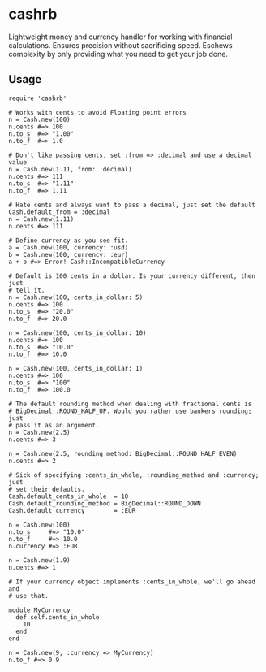 cashrb
======

Lightweight money and currency handler for working with financial calculations.
Ensures precision without sacrificing speed. Eschews complexity by only
providing what you need to get your job done.

Usage
-----

    require 'cashrb'

    # Works with cents to avoid Floating point errors
    n = Cash.new(100)
    n.cents #=> 100
    n.to_s  #=> "1.00"
    n.to_f  #=> 1.0

    # Don't like passing cents, set :from => :decimal and use a decimal value
    n = Cash.new(1.11, from: :decimal)
    n.cents #=> 111
    n.to_s  #=> "1.11"
    n.to_f  #=> 1.11

    # Hate cents and always want to pass a decimal, just set the default
    Cash.default_from = :decimal
    n = Cash.new(1.11)
    n.cents #=> 111

    # Define currency as you see fit.
    a = Cash.new(100, currency: :usd)
    b = Cash.new(100, currency: :eur)
    a + b #=> Error! Cash::IncompatibleCurrency

    # Default is 100 cents in a dollar. Is your currency different, then just
    # tell it.
    n = Cash.new(100, cents_in_dollar: 5)
    n.cents #=> 100
    n.to_s  #=> "20.0"
    n.to_f  #=> 20.0

    n = Cash.new(100, cents_in_dollar: 10)
    n.cents #=> 100
    n.to_s  #=> "10.0"
    n.to_f  #=> 10.0

    n = Cash.new(100, cents_in_dollar: 1)
    n.cents #=> 100
    n.to_s  #=> "100"
    n.to_f  #=> 100.0

    # The default rounding method when dealing with fractional cents is
    # BigDecimal::ROUND_HALF_UP. Would you rather use bankers rounding; just
    # pass it as an argument.
    n = Cash.new(2.5)
    n.cents #=> 3

    n = Cash.new(2.5, rounding_method: BigDecimal::ROUND_HALF_EVEN)
    n.cents #=> 2

    # Sick of specifying :cents_in_whole, :rounding_method and :currency; just
    # set their defaults.
    Cash.default_cents_in_whole  = 10
    Cash.default_rounding_method = BigDecimal::ROUND_DOWN
    Cash.default_currency        = :EUR

    n = Cash.new(100)
    n.to_s     #=> "10.0"
    n.to_f     #=> 10.0
    n.currency #=> :EUR

    n = Cash.new(1.9)
    n.cents #=> 1

    # If your currency object implements :cents_in_whole, we'll go ahead and
    # use that.

    module MyCurrency
      def self.cents_in_whole
        10
      end
    end

    n = Cash.new(9, :currency => MyCurrency)
    n.to_f #=> 0.9
